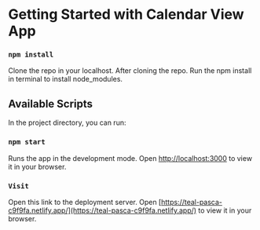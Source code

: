 # Getting Started with Calendar View App

### `npm install`

Clone the repo in your localhost. After cloning the repo.
Run the npm install in terminal to install node_modules.

## Available Scripts

In the project directory, you can run:

### `npm start`

Runs the app in the development mode.
Open [http://localhost:3000](http://localhost:3000) to view it in your browser.

### `Visit`

Open this link to the deployment server.
Open [https://teal-pasca-c9f9fa.netlify.app/](https://teal-pasca-c9f9fa.netlify.app/) to view it in your browser.
